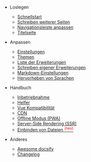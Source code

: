 - Loslegen

  - [Schnellstart](quickstart.md)
  - [Schreiben weiterer Seiten](more-pages.md)
  - [Navigationsleiste anpassen](custom-navbar.md)
  - [Titelseite](cover.md)

- Anpassen

  - [Einstellungen](configuration.md)
  - [Themen](themes.md)
  - [Liste der Erweiterungen](plugins.md)
  - [Schreiben eigener Erweiterungen](write-a-plugin.md)
  - [Markdown-Einstellungen](markdown.md)
  - [Hervorheben von Sprachen](language-highlight.md)

- Handbuch

  - [Inbetriebnahme](deploy.md)
  - [Helfer](helpers.md)
  - [Vue Kompatibilität](vue.md)
  - [CDN](cdn.md)
  - [Offline Modus (PWA)](pwa.md)
  - [Server-Side Rendering (SSR)](ssr.md)
  - [Einbinden von Dateien <sup style="color:red">(neu)<sup>](embed-files.md)

- Anderes

  - [Awesome docsify](awesome.md)
  - [Changelog](changelog.md)
